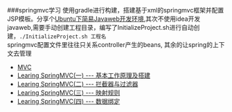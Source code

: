 ###springmvc学习
使用gradle进行构建，搭建基于xml的springmvc框架并配置JSP模板。分享个[Ubuntu下简易Javaweb开发环境](http://www.jianshu.com/p/0bbf593e3ecf),其次不使用idea开发javaweb,需要手动创建工程目录，编写了InitializeProject.sh进行自动创建，`./InitializeProject.sh 工程名`
<br />
springmvc配置文件里往往只关系controller产生的beans, 其余的让spring的上下文去管理
<br />

- [MVC](http://www.jianshu.com/p/cfb0dd86c528)
- [Learing SpringMVC(一) --- 基本工作原理及搭建](http://www.jianshu.com/p/ee59f42c18ec)
- [Learing SpringMVC(二) --- 拦截器与过滤器](http://www.jianshu.com/p/a1216dee7051)
- [Learing SpringMVC(三) --- 映射规则](http://www.jianshu.com/p/9bb0e5afd089)
- [Learing SpringMVC(四) --- 数据绑定](http://www.jianshu.com/p/d82970ef00a7)

